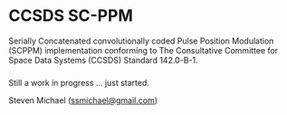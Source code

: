 # CCSDS SC-PPM

Serially Concatenated convolutionally coded Pulse Position Modulation (SCPPM) implementation conforming to The Consultative Committee for Space Data Systems (CCSDS) Standard 142.0-B-1.

### 

Still a work in progress ... just started.

Steven Michael (ssmichael@gmail.com)